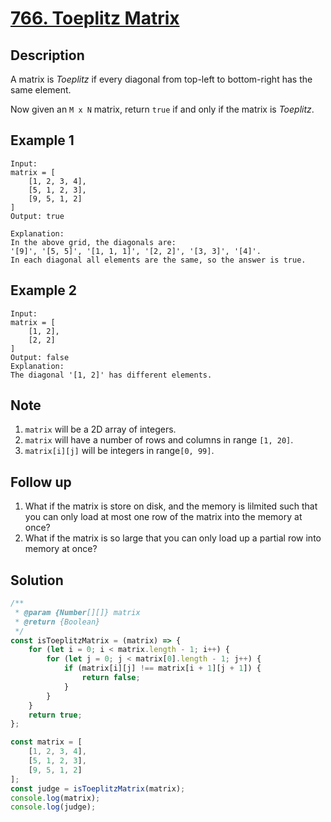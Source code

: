 # [766. Toeplitz Matrix](https://leetcode.com/problems/toeplitz-matrix/description/)

## Description
A matrix is *Toeplitz* if every diagonal from top-left to bottom-right has the same element.  

Now given an `M x N` matrix, return `true` if and only if the matrix is *Toeplitz*.  

## Example 1
```
Input: 
matrix = [
	[1, 2, 3, 4],
	[5, 1, 2, 3],
	[9, 5, 1, 2]
]
Output: true

Explanation:
In the above grid, the diagonals are:
'[9]', '[5, 5]', '[1, 1, 1]', '[2, 2]', '[3, 3]', '[4]'.
In each diagonal all elements are the same, so the answer is true.
```

## Example 2
```
Input:
matrix = [
	[1, 2],
	[2, 2]
]
Output: false
Explanation:
The diagonal '[1, 2]' has different elements.
```

## Note
1. `matrix` will be a 2D array of integers.
2. `matrix` will have a number of rows and columns in range `[1, 20]`.
3. `matrix[i][j]` will be integers in range`[0, 99]`.

## Follow up
1. What if the matrix is store on disk, and the memory is lilmited such that you can only load at most one row of the matrix into the memory at once?
2. What if the matrix is so large that you can only load up a partial row into memory at once?

## Solution
```javascript
/**
 * @param {Number[][]} matrix
 * @return {Boolean}
 */
const isToeplitzMatrix = (matrix) => {
	for (let i = 0; i < matrix.length - 1; i++) {
		for (let j = 0; j < matrix[0].length - 1; j++) {
			if (matrix[i][j] !== matrix[i + 1][j + 1]) {
				return false;
			}
		}
	}
	return true;
};

const matrix = [
	[1, 2, 3, 4],
	[5, 1, 2, 3],
	[9, 5, 1, 2]
];
const judge = isToeplitzMatrix(matrix);
console.log(matrix);
console.log(judge);
```